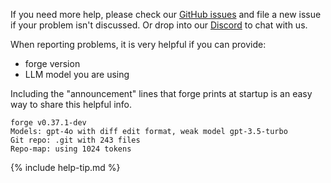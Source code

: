 If you need more help, please check our
[GitHub issues](https://github.com/forge-AI/forge/issues)
and file a new issue if your problem isn't discussed.
Or drop into our
[Discord](https://discord.gg/Tv2uQnR88V)
to chat with us.

When reporting problems, it is very helpful if you can provide:

- forge version
- LLM model you are using

Including the "announcement" lines that
forge prints at startup
is an easy way to share this helpful info.

```
forge v0.37.1-dev
Models: gpt-4o with diff edit format, weak model gpt-3.5-turbo
Git repo: .git with 243 files
Repo-map: using 1024 tokens
```

{% include help-tip.md %}
